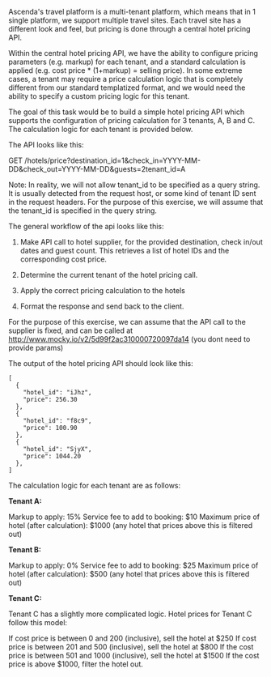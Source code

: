 Ascenda's travel platform is a multi-tenant platform, which means that in 1 single platform, we support multiple travel sites. Each travel site has a different look and feel, but pricing is done through a central hotel pricing API.

Within the central hotel pricing API, we have the ability to configure pricing parameters (e.g. markup) for each tenant, and a standard calculation is applied (e.g. cost price \* (1+markup) = selling price). In some extreme cases, a tenant may require a price calculation logic that is completely different from our standard templatized format, and we would need the ability to specify a custom pricing logic for this tenant.

The goal of this task would be to build a simple hotel pricing API which supports the configuration of pricing calculation for 3 tenants, A, B and C. The calculation logic for each tenant is provided below.

The API looks like this:

GET /hotels/price?destination_id=1&check_in=YYYY-MM-DD&check_out=YYYY-MM-DD&guests=2tenant_id=A

Note: In reality, we will not allow tenant_id to be specified as a query string. It is usually detected from the request host, or some kind of tenant ID sent in the request headers. For the purpose of this exercise, we will assume that the tenant_id is specified in the query string.

The general workflow of the api looks like this:

1. Make API call to hotel supplier, for the provided destination, check in/out dates and guest count. This retrieves a list of hotel IDs and the corresponding cost price.

2. Determine the current tenant of the hotel pricing call.

3. Apply the correct pricing calculation to the hotels

4. Format the response and send back to the client.

For the purpose of this exercise, we can assume that the API call to the supplier is fixed, and can be called at http://www.mocky.io/v2/5d99f2ac310000720097da14 (you dont need to provide params)

The output of the hotel pricing API should look like this:

    [
      {
        "hotel_id": "iJhz",
        "price": 256.30
      },
      {
        "hotel_id": "f8c9",
        "price": 100.90
      },
      {
        "hotel_id": "SjyX",
        "price": 1044.20
      },
    ]

The calculation logic for each tenant are as follows:

**Tenant A:**

Markup to apply: 15%
Service fee to add to booking: $10
Maximum price of hotel (after calculation): $1000 (any hotel that prices above this is filtered out)

**Tenant B:**

Markup to apply: 0%
Service fee to add to booking: $25
Maximum price of hotel (after calculation): $500 (any hotel that prices above this is filtered out)

**Tenant C:**

Tenant C has a slightly more complicated logic. Hotel prices for Tenant C follow this model:

If cost price is between 0 and 200 (inclusive), sell the hotel at $250
If cost price is between 201 and 500 (inclusive), sell the hotel at $800
If the cost price is between 501 and 1000 (inclusive), sell the hotel at $1500
If the cost price is above $1000, filter the hotel out.
